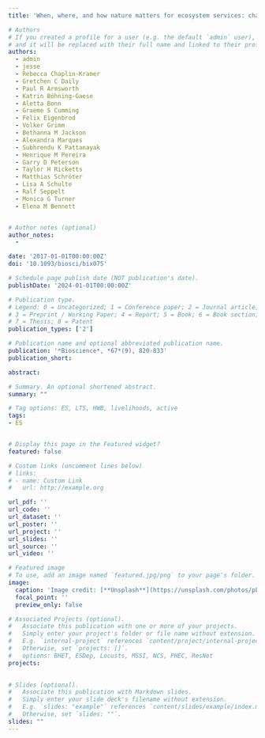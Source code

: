 ```yaml
---
title: 'When, where, and how nature matters for ecosystem services: challenges for the next generation of ecosystem service models'

# Authors
# If you created a profile for a user (e.g. the default `admin` user), write the username (folder name) here
# and it will be replaced with their full name and linked to their profile.
authors:
  - admin
  - jesse
  - Rebecca Chaplin-Kramer
  - Gretchen C Daily
  - Paul R Armsworth
  - Katrin Böhning-Gaese
  - Aletta Bonn
  - Graeme S Cumming
  - Felix Eigenbrod
  - Volker Grimm
  - Bethanna M Jackson
  - Alexandra Marques
  - Subhrendu K Pattanayak
  - Henrique M Pereira
  - Garry D Peterson
  - Taylor H Ricketts
  - Matthias Schröter
  - Lisa A Schulte
  - Ralf Seppelt
  - Monica G Turner
  - Elena M Bennett


# Author notes (optional)
author_notes:
  -

date: '2017-01-01T00:00:00Z'
doi: '10.1093/biosci/bix075'

# Schedule page publish date (NOT publication's date).
publishDate: '2024-01-01T00:00:00Z'

# Publication type.
# Legend: 0 = Uncategorized; 1 = Conference paper; 2 = Journal article;
# 3 = Preprint / Working Paper; 4 = Report; 5 = Book; 6 = Book section;
# 7 = Thesis; 8 = Patent
publication_types: ['2']

# Publication name and optional abbreviated publication name.
publication: '*Bioscience*, *67*(9), 820-833'
publication_short: 

abstract: 

# Summary. An optional shortened abstract.
summary: ""

# Tag options: ES, LTS, HWB, livelihoods, active
tags: 
- ES


# Display this page in the Featured widget?
featured: false

# Custom links (uncomment lines below)
# links:
# - name: Custom Link
#   url: http://example.org

url_pdf: ''
url_code: ''
url_dataset: ''
url_poster: ''
url_project: ''
url_slides: ''
url_source: ''
url_video: ''

# Featured image
# To use, add an image named `featured.jpg/png` to your page's folder.
image:
  caption: 'Image credit: [**Unsplash**](https://unsplash.com/photos/pLCdAaMFLTE)'
  focal_point: ''
  preview_only: false

# Associated Projects (optional).
#   Associate this publication with one or more of your projects.
#   Simply enter your project's folder or file name without extension.
#   E.g. `internal-project` references `content/project/internal-project/index.md`.
#   Otherwise, set `projects: []`.
#   options: BHET, ESDep, Locusts, MSSI, NCS, PHEC, ResNet
projects:
 

# Slides (optional).
#   Associate this publication with Markdown slides.
#   Simply enter your slide deck's filename without extension.
#   E.g. `slides: "example"` references `content/slides/example/index.md`.
#   Otherwise, set `slides: ""`.
slides: ""
---
```


